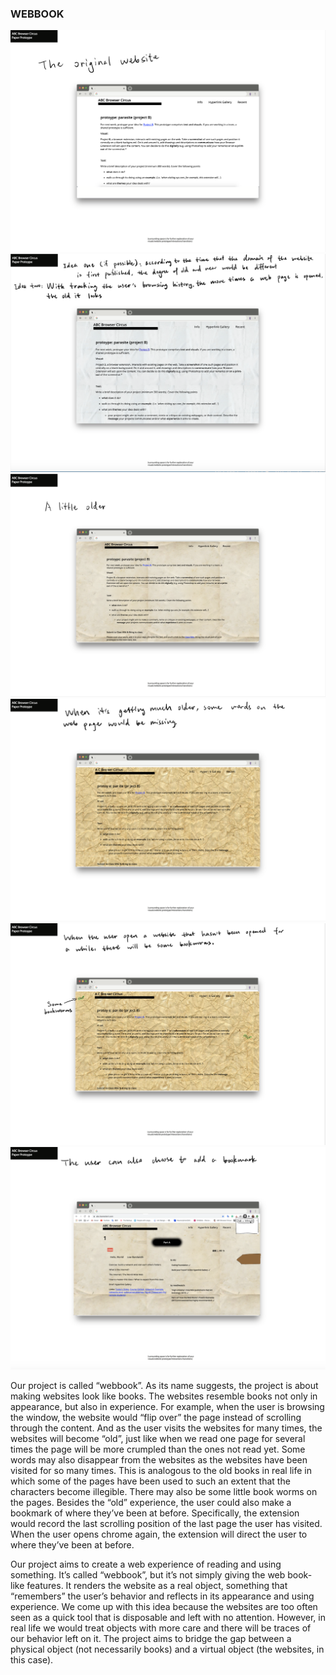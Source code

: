 ### WEBBOOK

![prototype1](prototype1.png)
![prototype2](prototype2.png)
![prototype3](prototype3.png)
![prototype4](prototype4.png)
![prototype5](prototype5.png)
![prototype6](prototype6.png)

Our project is called “webbook”. As its name suggests, the project is about making websites look like books. The websites resemble books not only in appearance, but also in experience. For example, when the user is browsing the window, the website would “flip over” the page instead of scrolling through the content. And as the user visits the websites for many times, the websites will become “old”, just like when we read one page for several times the page will be more crumpled than the ones not read yet. Some words may also disappear from the websites as the websites have been visited for so many times. This is analogous to the old books in real life in which some of the pages have been used to such an extent that the characters become illegible. There may also be some little book worms on the pages. Besides the “old” experience, the user could also make a bookmark of where they’ve been at before. Specifically, the extension would record the last scrolling position of the last page the user has visited. When the user opens chrome again, the extension will direct the user to where they’ve been at before.

Our project aims to create a web experience of reading and using something. It’s called “webbook”, but it’s not simply giving the web book-like features. It renders the website as a real object, something that “remembers” the user’s behavior and reflects in its appearance and using experience. We come up with this idea because the websites are too often seen as a quick tool that is disposable and left with no attention. However, in real life we would treat objects with more care and there will be traces of our behavior left on it. The project aims to bridge the gap between a physical object (not necessarily books) and a virtual object (the websites, in this case).
